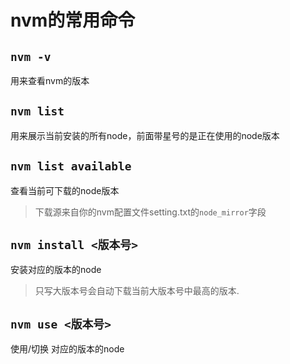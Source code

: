 # nvm的常用命令

## `nvm -v`
用来查看nvm的版本

## `nvm list`
用来展示当前安装的所有node，前面带星号的是正在使用的node版本

## `nvm list available`
查看当前可下载的node版本
> 下载源来自你的nvm配置文件setting.txt的`node_mirror`字段

## `nvm install <版本号>`
安装对应的版本的node
> 只写大版本号会自动下载当前大版本号中最高的版本.

## `nvm use <版本号>`
使用/切换 对应的版本的node